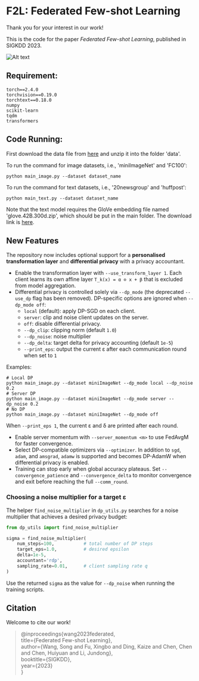# F2L: Federated Few-shot Learning
Thank you for your interest in our work! </br>

This is the code for the paper *Federated Few-shot Learning*, published in SIGKDD 2023.  
  
![Alt text](./model_fed.png)

## Requirement:
```
torch==2.4.0
torchvision==0.19.0
torchtext==0.18.0
numpy
scikit-learn
tqdm
transformers
```


## Code Running:

First download the data file from [here](https://drive.google.com/file/d/1us-iQiY9YSDE9SOX9YohGmnbAyOghqMr/view?usp=sharing) and unzip it into the folder 'data'.  

To run the command for image datasets, i.e., 'miniImageNet' and 'FC100':
```
python main_image.py --dataset dataset_name
```

To run the command for text datasets, i.e., '20newsgroup' and 'huffpost':  
```
python main_text.py --dataset dataset_name
```
Note that the text model requires the GloVe embedding file named 'glove.42B.300d.zip', which should be put in the main folder. The download link is [here](https://huggingface.co/stanfordnlp/glove/resolve/main/glove.42B.300d.zip).


## New Features

The repository now includes optional support for a **personalised transformation layer** and **differential privacy** with a privacy accountant.

* Enable the transformation layer with `--use_transform_layer 1`. Each client learns its own affine layer `T_k(x) = α ⊙ x + β` that is excluded from model aggregation.
* Differential privacy is controlled solely via `--dp_mode` (the deprecated `--use_dp` flag has been removed). DP-specific options are ignored when `--dp_mode off`:
  * `local` (default): apply DP-SGD on each client.
  * `server`: clip and noise client updates on the server.
  * `off`: disable differential privacy.
  * `--dp_clip`: clipping norm (default `1.0`)
  * `--dp_noise`: noise multiplier
  * `--dp_delta`: target delta for privacy accounting (default `1e-5`)
  * `--print_eps`: output the current ε after each communication round when set to `1`

Examples:

```
# Local DP
python main_image.py --dataset miniImageNet --dp_mode local --dp_noise 0.2
# Server DP
python main_image.py --dataset miniImageNet --dp_mode server --dp_noise 0.2
# No DP
python main_image.py --dataset miniImageNet --dp_mode off
```
When `--print_eps 1`, the current ε and δ are printed after each round.

* Enable server momentum with `--server_momentum <m>` to use FedAvgM for faster convergence.
* Select DP-compatible optimizers via `--optimizer`. In addition to `sgd`, `adam`, and `amsgrad`, `adamw` is supported and becomes DP-AdamW when differential privacy is enabled.
* Training can stop early when global accuracy plateaus. Set `--convergence_patience` and `--convergence_delta` to monitor convergence and exit before reaching the full `--comm_round`.

### Choosing a noise multiplier for a target ε

The helper `find_noise_multiplier` in `dp_utils.py` searches for a noise multiplier that achieves a desired privacy budget:

```python
from dp_utils import find_noise_multiplier

sigma = find_noise_multiplier(
    num_steps=100,           # total number of DP steps
    target_eps=1.0,          # desired epsilon
    delta=1e-5,
    accountant='rdp',
    sampling_rate=0.01,      # client sampling rate q
)
```

Use the returned `sigma` as the value for `--dp_noise` when running the training scripts.


## Citation
Welcome to cite our work! </br>

> @inproceedings{wang2023federated,  
  title={Federated Few-shot Learning},  
  author={Wang, Song and Fu, Xingbo and Ding, Kaize and Chen, Chen and Chen, Huiyuan and Li, Jundong},  
  booktitle={SIGKDD},  
  year={2023}  
}
